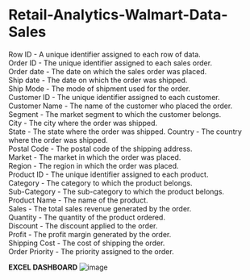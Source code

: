 # Retail-Analytics-Walmart-Data-Sales

Row ID	- A unique identifier assigned to each row of data.  
Order ID	- The unique identifier assigned to each sales order.  
Order date	- The date on which the sales order was placed.  
Ship date	- The date on which the order was shipped.  
Ship Mode	- The mode of shipment used for the order.  
Customer ID	- The unique identifier assigned to each customer.  
Customer Name	- The name of the customer who placed the order.  
Segment	- The market segment to which the customer belongs.  
City	- The city where the order was shipped.  
State	- The state where the order was shipped. 
Country	- The country where the order was shipped.  
Postal Code	- The postal code of the shipping address.  
Market	- The market in which the order was placed.  
Region	- The region in which the order was placed.  
Product ID	- The unique identifier assigned to each product.  
Category	- The category to which the product belongs.  
Sub-Category	- The sub-category to which the product belongs.  
Product Name	- The name of the product.	  
Sales	- The total sales revenue generated by the order.  
Quantity	- The quantity of the product ordered.  
Discount	- The discount applied to the order.  
Profit	- The profit margin generated by the order.  
Shipping Cost	- The cost of shipping the order.  
Order Priority	- The priority assigned to the order.  

  **EXCEL DASHBOARD**
![image](https://github.com/Shouvik078/Retail-Analytics-Walmart-Data-Sales/assets/106507099/9422da18-7127-4ac9-b460-a9fdcecfce4e)
